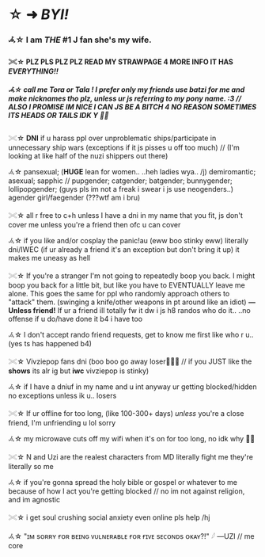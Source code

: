# ☆ ➜  ***BYI!***

### 𖥂☆ I am *THE* #1 J fan she's my wife.

#### 𓏵☆ PLZ PLS PLZ PLZ READ MY STRAWPAGE 4 MORE INFO IT HAS *EVERYTHING!!*

##### 𖥂☆ call me Tora or Tala !  I prefer only my friends use batzi for me and make nicknames tho plz, unless ur js referring to my pony name. :3  //  ALSO I PROMISE IM NICE I CAN JS BE A BITCH 4 NO REASON SOMETIMES ITS HEADS OR TAILS IDK Y 🧍‍♀️

𓏵☆ **DNI** if u harass ppl over unproblematic ships/participate in unnecessary ship wars (exceptions if it js pisses u off too much) // (I'm looking at like half of the nuzi shippers out there)

𖥂☆ pansexual; (**HUGE** lean for women.. ..heh ladies wya.. /j) demiromantic; asexual; sapphic  //  pupgender; catgender; batgender; bunnygender; lollipopgender; (guys pls im not a freak i swear i js use neogenders..) agender girl/faegender (???wtf am i bru)

𓏵☆ all r free to c+h unless I have a dni in my name that you fit, js don't cover me unless you're a friend then ofc u can cover

𖥂☆ if you like and/or cosplay the panic!au (eww boo stinky eww) literally dni/IWEC (if ur already a friend it's an exception but don't bring it up) it makes me uneasy as hell

𓏵☆ If you're a stranger I'm not going to repeatedly boop you back.  I might boop you back for a little bit, but like you have to EVENTUALLY leave me alone.  This goes the same for ppl who randomly approach others to "attack" them. (swinging a knife/other weapons in pt around like an idiot)  **—Unless friend!**  If ur a friend ill totally fw it dw i js h8 randos who do it..  ..no offense if u do/have done it b4 i have too 

𖥂☆ I don't accept rando friend requests, get to know me first like who r u..  (yes ts has happened b4)

𓏵☆ Vivziepop fans dni (boo boo go away loser🍅🍅🍅 // if you JUST like the **shows** its alr ig but **iwc** vivziepop is stinky)

𖥂☆ if I have a dniuf in my name and u int anyway ur getting blocked/hidden no exceptions unless ik u..  losers

𓏵☆ If ur offline for too long, (like 100-300+ days) *unless* you're a close friend, I'm unfriending u lol sorry

𖥂☆ my microwave cuts off my wifi when it's on for too long, no idk why 🧍‍♀️

𓏵☆ N and Uzi are the realest characters from MD literally fight me they're literally so me

𖥂☆ if you're gonna spread the holy bible or gospel or whatever to me because of how I act you're getting blocked  //  no im not against religion, and im agnostic

𓏵☆ i get soul crushing social anxiety even online pls help /hj

𖥂☆ "ɪᴍ sᴏʀʀʏ ғᴏʀ ʙᴇɪɴɢ ᴠᴜʟɴᴇʀᴀʙʟᴇ ғᴏʀ ғɪᴠᴇ sᴇᴄᴏɴᴅs ᴏᴋᴀʏ?!"  𓆪  —UZI // me core
